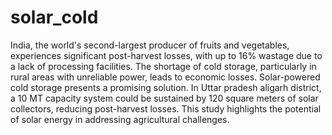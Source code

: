 # solar_cold
India, the world's second-largest producer of fruits and vegetables, experiences significant post-harvest losses, with up to 16% wastage due to a lack of processing facilities. The shortage of cold storage, particularly in rural areas with unreliable power, leads to economic losses. Solar-powered cold storage presents a promising solution. In Uttar pradesh aligarh district, a 10 MT capacity system could be sustained by 120 square meters of solar collectors, reducing post-harvest losses. This study highlights the potential of solar energy in addressing agricultural challenges.
